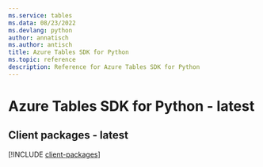 ```yaml
---
ms.service: tables
ms.data: 08/23/2022
ms.devlang: python
author: annatisch
ms.author: antisch
title: Azure Tables SDK for Python
ms.topic: reference
description: Reference for Azure Tables SDK for Python
---
```

# Azure Tables SDK for Python - latest

## Client packages - latest
[!INCLUDE [client-packages](tables-client-index.md)]